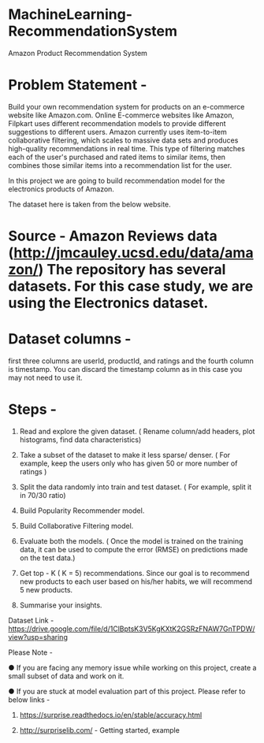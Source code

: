 # MachineLearning-RecommendationSystem
Amazon Product Recommendation System

# Problem Statement - 

Build your own recommendation system for products on an e-commerce website like Amazon.com.
Online E-commerce websites like Amazon, Filpkart uses different recommendation models to provide different suggestions to different users. 
Amazon currently uses item-to-item collaborative filtering, which scales to massive data sets and produces high-quality recommendations in real time. This type of filtering matches each of the user's purchased and rated items to similar items, then combines those similar items into a recommendation list for the user.

In this project we are going to build recommendation model for the electronics products of Amazon. 

The dataset here is taken from the below website. 

# Source - Amazon Reviews data (http://jmcauley.ucsd.edu/data/amazon/)  The repository has several datasets. For this case study, we are using the Electronics dataset.

# Dataset columns - 
first three columns are userId, productId, and ratings and the fourth column is timestamp. You can discard the timestamp column as in this case you may not need to use it.

# Steps -

1.	Read and explore the given dataset.  ( Rename column/add headers, plot histograms, find data characteristics)

2.	Take a subset of the dataset to make it less sparse/ denser. ( For example, keep the users only who has given 50 or more number of ratings )

3.	Split the data randomly into train and test dataset. ( For example, split it in 70/30 ratio)

4.	Build Popularity Recommender model.

5.	Build Collaborative Filtering model.

6.	Evaluate both the models. ( Once the model is trained on the training data, it can be used to compute the error (RMSE) on predictions made on the test data.)

7.	Get top - K ( K = 5) recommendations. Since our goal is to recommend new products to each user based on his/her habits, we will recommend 5 new products.

8.	Summarise your insights.


Dataset Link - https://drive.google.com/file/d/1ClBptsK3V5KgKXtK2GSRzFNAW7GnTPDW/view?usp=sharing

Please Note -

●      If you are facing any memory issue while working on this project, create a small subset of data and work on it.

●      If you are stuck at model evaluation part of this project.
Please refer to below links -

1. https://surprise.readthedocs.io/en/stable/accuracy.html

2. http://surpriselib.com/ - Getting started, example


